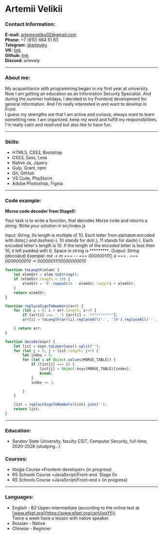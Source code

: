 # Artemii Velikii

### Contact Information:

**E-mail:** artemyveliky02@gmail.com<br>
**Phone:** +7 (910) 664 51 63<br>
**Telegram:** [@artevely](https://t.me/artevely)<br>
**VK:** [link](https://vk.com/artevely)<br>
**Github:** [link](https://github.com/artevely)<br>
**Discord:** artevely

---

### About me:
My acquaintance with programming began in my first year at university. Now I am getting an education as an Information Security Specialist. And during the summer holidays, I decided to try Frontend development for general information. And I'm really interested in and want to develop in Front.<br>
I guess my strengths are that I am active and curious, always want to learn something new. I am organized, keep my word and fulfill my responsibilities. I'm really calm and reserved but also like to have fun.<br>


---

### Skills:

- HTML5, CSS3, Bootstrap
- CSS3, Sass, Less
- Native Js, Jquery
- Gulp, Grant, npm
- Git, GitHub
- VS Code, PhpStorm
- Adobe Photoshop, Figma

---

### Code example:

**Morse code decoder from Stage0:**

Your task is to write a function, that decodes Morse code and returns a string. Write your solution in src/index.js

Input: String. Its length is multiple of 10.
Each letter from alphabet encoded with dots(.) and dashes(-). 10 stands for dot(.), 11 stands for dash(-).
Each encoded letter's length is 10.
If the length of the encoded letter is less then 10, it left padded with 0.
Space in string is **********. Output: String (decoded) Example: me -> m === -- === 0000001111, e === . === 0000000010 -> 00000011110000000010*

```javascript
function toLength(elem) {
    let elemStr = elem.toString();
    if (elemStr.length < 10) {
        elemStr = '0'.repeat(10 - elemStr.length) + elemStr;
    }
    return elemStr;
}

function replaceSignToNumbers(arr) {
    for (let i = 0; i < arr.length; i++) {
        if (arr[i] === ' ') {arr[i] = '**********'};
        arr[i] = toLength(arr[i].replaceAll('.', '10').replaceAll('-', '11'));

    } return arr;
}

function decode(expr) {
    let list = expr.toLowerCase().split('');
    for (let j = 0; j < list.length; j++) {
        let index = 0;
        for (let i of Object.values(MORSE_TABLE)) {
            if (list[j] === i) {
                list[j] = Object.keys(MORSE_TABLE)[index];
                break;
            }
            index += 1;

        }
    }

    list = replaceSignToNumbers(list).join('');
    return list;
}
```
---

### Education: 
 - Saratov State University, faculty CSIT, Computer Security, full-time, 2020-2026 (studying...)

### Courses:
- Itlogia Course «Frontent-developer» (in progress)<br>
- RS Schools Course «JavaScript/Front-end. Stage 0»<br>
- RS Schools Course «JavaScript/Front-end.» (in progress)

---

### Languages:

- English \- B2 Upper-intermediate (according to the online test at [www.efset.org](https://www.efset.org/cert/iyqYfi))<br>
    Twice a week have a lesson with native speaker.
- Russian \- Native
- Chinese \- Beginner